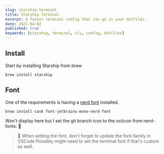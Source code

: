 ```yaml
---
slug: starship-terminal
title: Starship Terminal
excerpt: A faster terminal config that can go in your dotfiles.
date: 2021-04-02
published: true
keywords: [starship, terminal, cli, config, dotfiles]
---
```


## Install

Start by installing Starship from brew

`brew install starship`

## Font

One of the requirements is having a
[nerd font](https://github.com/ryanoasis/nerd-fonts/blob/master/readme.md)
installed.

`brew install cask font-jetbrains-mono-nerd-font`

Won't display here but I set the git branch icon to the octicon from nerd-fonts:


> 📝 When setting the font, don't forget to update the font-family in VSCode
> Possibly might need to set the terminal font if that's custom as well.
